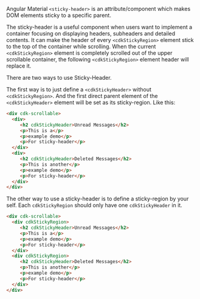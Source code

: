 Angular Material `<sticky-header>` is an attribute/component which makes DOM elements sticky to a specific parent.

<!-- example(sticky-header-overview) -->

The sticky-header is a useful component when users want to implement a container focusing on displaying headers,
subheaders and detailed contents. It can make the header of every `<cdkStickyRegion>` element stick to the top of
the container while scrolling. When the current `<cdkStickyRegion>` element is completely scrolled out of the upper 
scrollable container, the following `<cdkStickyRegion>` element header will replace it. 

There are two ways to use Sticky-Header.

The first way is to just define a `<cdkStickyHeader>` without `<cdkStickyRegion>`. And the first direct 
parent element of the `<cdkStickyHeader>` element will be set as its sticky-region. Like this:
```html
<div cdk-scrollable>
  <div>
     <h2 cdkStickyHeader>Unread Messages</h2>
     <p>This is a</p>
     <p>example demo</p>
     <p>For sticky-header</p>
  </div>
  <div>
     <h2 cdkStickyHeader>Deleted Messages</h2>
     <p>This is another</p>
     <p>example demo</p>
     <p>For sticky-header</p>
  </div>
</div>
```
The other way to use a sticky-header is to define a sticky-region by your self. Each `cdkStickyRegion` should only have one 
`cdkStickyHeader` in it.
```html
<div cdk-scrollable>
  <div cdkStickyRegion>
     <h2 cdkStickyHeader>Unread Messages</h2>
     <p>This is a</p>
     <p>example demo</p>
     <p>For sticky-header</p>
  </div>
  <div cdkStickyRegion>
     <h2 cdkStickyHeader>Deleted Messages</h2>
     <p>This is another</p>
     <p>example demo</p>
     <p>For sticky-header</p>
  </div>
</div>
```
